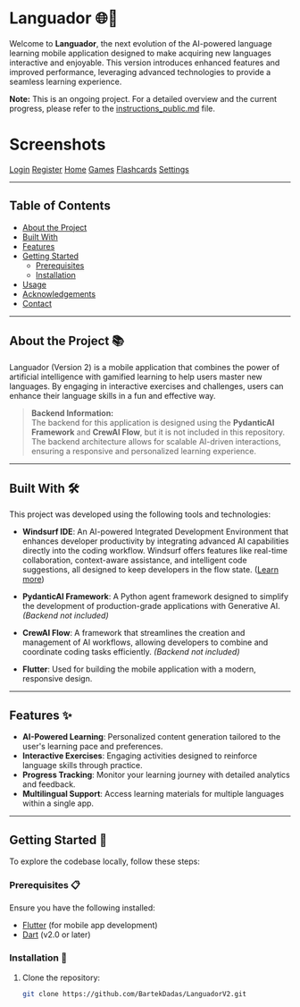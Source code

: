 # Languador 🌐📱

Welcome to **Languador**, the next evolution of the AI-powered language learning mobile application designed to make acquiring new languages interactive and enjoyable. This version introduces enhanced features and improved performance, leveraging advanced technologies to provide a seamless learning experience.

**Note:** This is an ongoing project. For a detailed overview and the current progress, please refer to the [instructions_public.md](instructions_public.md) file.

# Screenshots
[Login](https://drive.google.com/file/d/1cz2Zy6oHazHy3aBl3hnQdk9T1T_14TPZ/view?usp=sharing)
[Register](https://drive.google.com/file/d/1UlkO3vhOG977h-PYTuX7iEVc9_waH0Pm/view?usp=sharing)
[Home](https://drive.google.com/file/d/1dIS9WdcLYbSqO_7PWybLOvW19Npht4ID/view?usp=sharing)
[Games](https://drive.google.com/file/d/1mNLdq7TpEZ5y9DHSzWufxp8XOLS7_oeS/view?usp=sharing)
[Flashcards](https://drive.google.com/file/d/1UWH4vHXOym7L2p4DwHxwBkRsybgMRZcK/view?usp=sharing)
[Settings](https://drive.google.com/file/d/1b4zfs6Dnb9JWgxfws49rvJHp58nrVv9I/view?usp=sharing)

---

## Table of Contents

- [About the Project](#about-the-project)
- [Built With](#built-with)
- [Features](#features)
- [Getting Started](#getting-started)
  - [Prerequisites](#prerequisites)
  - [Installation](#installation)
- [Usage](#usage)
- [Acknowledgements](#acknowledgements)
- [Contact](#contact)

---

## About the Project 📚

Languador (Version 2) is a mobile application that combines the power of artificial intelligence with gamified learning to help users master new languages. By engaging in interactive exercises and challenges, users can enhance their language skills in a fun and effective way.

> **Backend Information:**  
> The backend for this application is designed using the **PydanticAI Framework** and **CrewAI Flow**, but it is not included in this repository. The backend architecture allows for scalable AI-driven interactions, ensuring a responsive and personalized learning experience.  

---

## Built With 🛠️

This project was developed using the following tools and technologies:

- **Windsurf IDE**: An AI-powered Integrated Development Environment that enhances developer productivity by integrating advanced AI capabilities directly into the coding workflow. Windsurf offers features like real-time collaboration, context-aware assistance, and intelligent code suggestions, all designed to keep developers in the flow state. ([Learn more](https://codeium.com/windsurf?utm_source=chatgpt.com))

- **PydanticAI Framework**: A Python agent framework designed to simplify the development of production-grade applications with Generative AI. *(Backend not included)*

- **CrewAI Flow**: A framework that streamlines the creation and management of AI workflows, allowing developers to combine and coordinate coding tasks efficiently. *(Backend not included)*

- **Flutter**: Used for building the mobile application with a modern, responsive design.

---

## Features ✨

- **AI-Powered Learning**: Personalized content generation tailored to the user's learning pace and preferences.
- **Interactive Exercises**: Engaging activities designed to reinforce language skills through practice.
- **Progress Tracking**: Monitor your learning journey with detailed analytics and feedback.
- **Multilingual Support**: Access learning materials for multiple languages within a single app.

---

## Getting Started 🚀

To explore the codebase locally, follow these steps:

### Prerequisites 📋

Ensure you have the following installed:

- [Flutter](https://flutter.dev/) (for mobile app development)
- [Dart](https://dart.dev/) (v2.0 or later)

### Installation 💾

1. Clone the repository:

   ```bash
   git clone https://github.com/BartekDadas/LanguadorV2.git
